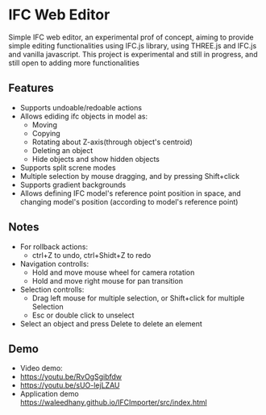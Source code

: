 
# IFC Web Editor

Simple IFC web editor, an experimental prof of concept,
aiming to provide simple editing functionalities using IFC.js library, using THREE.js and IFC.js and vanilla javascript.
This project is experimental and still in progress, and still open to adding more functionalities


## Features

- Supports undoable/redoable actions
- Allows ediding ifc objects in model as: 
    - Moving 
    - Copying
    - Rotating about Z-axis(through object's centroid)
    - Deleting an object
    - Hide objects and show hidden objects
- Supports split screne modes
- Multiple selection by mouse dragging, and by pressing Shift+click  
- Supports gradient backgrounds
- Allows defining IFC model's reference point position in space, and changing model's position (according to model's reference point) 
## Notes

- For rollback actions:
    - ctrl+Z to undo, ctrl+Shidt+Z to redo
- Navigation controlls:
    - Hold and move mouse wheel for camera rotation
    - Hold and move right mouse for pan transition
- Selection controlls:
    - Drag left mouse for multiple selection, or Shift+click for multiple Selection
    - Esc or double click to unselect
- Select an object and press Delete to delete an element


## Demo
- Video demo:
- https://youtu.be/RvOgSgibfdw
- https://youtu.be/sUO-lejLZAU
- Application demo
https://waleedhany.github.io/IFCImporter/src/index.html

